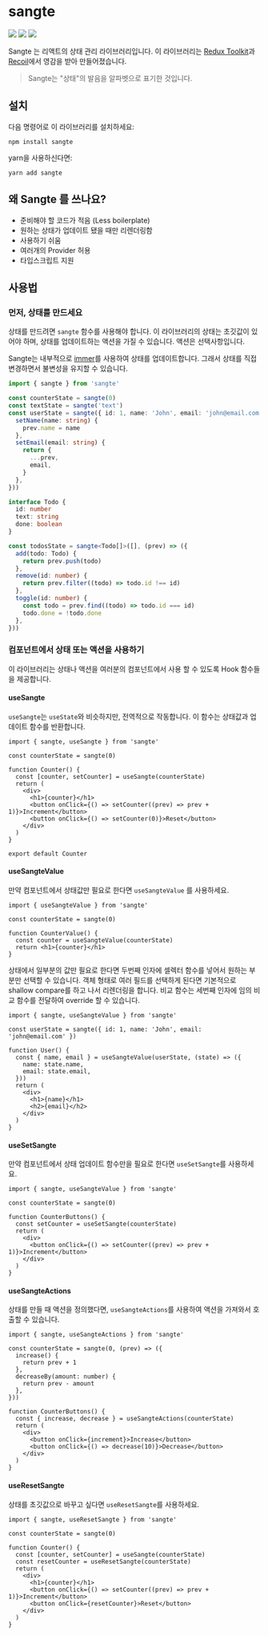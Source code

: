 # sangte

[![](https://img.shields.io/npm/v/sangte?style=flat-square)](https://www.npmjs.com/package/sangte)
[![](https://img.shields.io/bundlephobia/min/sangte?style=flat-square)](https://bundlephobia.com/package/sangte)
[![](https://img.shields.io/codecov/c/github/velopert/sangte?style=flat-square)](https://app.codecov.io/gh/velopert/sangte)

Sangte 는 리액트의 상태 관리 라이브러리입니다. 이 라이브러리는 [Redux Toolkit](https://redux-toolkit.js.org/)과 [Recoil](https://recoiljs.org/)에서 영감을 받아 만들어졌습니다.

> Sangte는 "상태"의 발음을 알파벳으로 표기한 것입니다.

## 설치

다음 명령어로 이 라이브러리를 설치하세요:

```
npm install sangte
```

yarn을 사용하신다면:

```
yarn add sangte
```

## 왜 Sangte 를 쓰나요?

- 준비해야 할 코드가 적음 (Less boilerplate)
- 원하는 상태가 업데이트 됐을 때만 리렌더링함
- 사용하기 쉬움
- 여러개의 Provider 허용
- 타입스크립트 지원

## 사용법

### 먼저, 상태를 만드세요

상태를 만드려면 `sangte` 함수를 사용해야 합니다. 이 라이브러리의 상태는 초깃값이 있어야 하며, 상태를 업데이트하는 액션을 가질 수 있습니다. 액션은 선택사항입니다.

Sangte는 내부적으로 [immer](https://immerjs.github.io/immer/)를 사용하여 상태를 업데이트합니다. 그래서 상태를 직접 변경하면서 불변성을 유지할 수 있습니다.

```ts
import { sangte } from 'sangte'

const counterState = sangte(0)
const textState = sangte('text')
const userState = sangte({ id: 1, name: 'John', email: 'john@email.com' }, (prev) => ({
  setName(name: string) {
    prev.name = name
  },
  setEmail(email: string) {
    return {
      ...prev,
      email,
    }
  },
}))

interface Todo {
  id: number
  text: string
  done: boolean
}

const todosState = sangte<Todo[]>([], (prev) => ({
  add(todo: Todo) {
    return prev.push(todo)
  },
  remove(id: number) {
    return prev.filter((todo) => todo.id !== id)
  },
  toggle(id: number) {
    const todo = prev.find((todo) => todo.id === id)
    todo.done = !todo.done
  },
}))
```

### 컴포넌트에서 상태 또는 액션을 사용하기

이 라이브러리는 상태나 액션을 여러분의 컴포넌트에서 사용 할 수 있도록 Hook 함수들을 제공합니다.

#### useSangte

`useSangte`는 `useState`와 비슷하지만, 전역적으로 작동합니다. 이 함수는 상태값과 업데이트 함수를 반환합니다.

```tsx
import { sangte, useSangte } from 'sangte'

const counterState = sangte(0)

function Counter() {
  const [counter, setCounter] = useSangte(counterState)
  return (
    <div>
      <h1>{counter}</h1>
      <button onClick={() => setCounter((prev) => prev + 1)}>Increment</button>
      <button onClick={() => setCounter(0)}>Reset</button>
    </div>
  )
}

export default Counter
```

#### useSangteValue

만약 컴포넌트에서 상태값만 필요로 한다면 `useSangteValue` 를 사용하세요.

```tsx
import { useSangteValue } from 'sangte'

const counterState = sangte(0)

function CounterValue() {
  const counter = useSangteValue(counterState)
  return <h1>{counter}</h1>
}
```

상태에서 일부분의 값만 필요로 한다면 두번째 인자에 셀렉터 함수를 넣어서 원하는 부분만 선택할 수 있습니다. 객체 형태로 여러 필드를 선택하게 된다면 기본적으로 shallow compare를 하고 나서 리렌더링을 합니다. 비교 함수는 세번째 인자에 임의 비교 함수를 전달하여 override 할 수 있습니다.

```tsx
import { sangte, useSangteValue } from 'sangte'

const userState = sangte({ id: 1, name: 'John', email: 'john@email.com' })

function User() {
  const { name, email } = useSangteValue(userState, (state) => ({
    name: state.name,
    email: state.email,
  }))
  return (
    <div>
      <h1>{name}</h1>
      <h2>{email}</h2>
    </div>
  )
}
```

#### useSetSangte

만약 컴포넌트에서 상태 업데이트 함수만을 필요로 한다면 `useSetSangte`를 사용하세요.

```tsx
import { sangte, useSangteValue } from 'sangte'

const counterState = sangte(0)

function CounterButtons() {
  const setCounter = useSetSangte(counterState)
  return (
    <div>
      <button onClick={() => setCounter((prev) => prev + 1)}>Increment</button>
    </div>
  )
}
```

#### useSangteActions

상태를 만들 때 액션을 정의했다면, `useSangteActions`를 사용하여 액션을 가져와서 호출할 수 있습니다.

```tsx
import { sangte, useSangteActions } from 'sangte'

const counterState = sangte(0, (prev) => ({
  increase() {
    return prev + 1
  },
  decreaseBy(amount: number) {
    return prev - amount
  },
}))

function CounterButtons() {
  const { increase, decrease } = useSangteActions(counterState)
  return (
    <div>
      <button onClick={increment}>Increase</button>
      <button onClick={() => decrease(10)}>Decrease</button>
    </div>
  )
}
```

#### useResetSangte

상태를 초깃값으로 바꾸고 싶다면 `useResetSangte`를 사용하세요.

```tsx
import { sangte, useResetSangte } from 'sangte'

const counterState = sangte(0)

function Counter() {
  const [counter, setCounter] = useSangte(counterState)
  const resetCounter = useResetSangte(counterState)
  return (
    <div>
      <h1>{counter}</h1>
      <button onClick={() => setCounter((prev) => prev + 1)}>Increment</button>
      <button onClick={resetCounter}>Reset</button>
    </div>
  )
}
```

